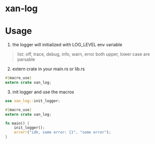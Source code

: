 # xan-log

# Usage

1. the logger will initialized with LOG_LEVEL env variable

> list: off, trace, debug, info, warn, error
> both upper, lower case are parsable

2. extern crate in your main.rs or lib.rs

```rust
#[macro_use]
extern crate xan_log;
```

3. init logger and use the macros

```rust
use xan_log::init_logger;

#[macro_use]
extern crate xan_log;

fn main() {
    init_logger();
    error!("idk, some error: {}", "some error");
}
```
